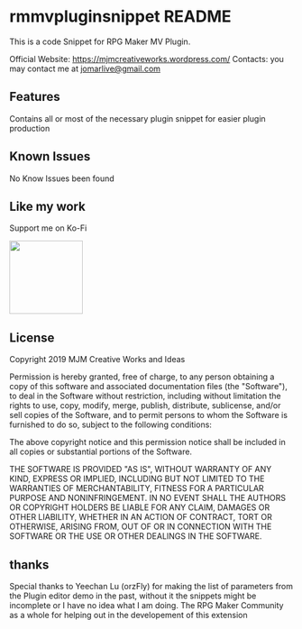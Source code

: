 # rmmvpluginsnippet README

This is a code Snippet for RPG Maker MV Plugin.

Official Website: https://mjmcreativeworks.wordpress.com/
Contacts:
you may contact me at jomarlive@gmail.com

## Features

Contains all or most of the necessary plugin snippet for easier plugin production

## Known Issues

No Know Issues been found

## Like my work
Support me on Ko-Fi

<a href="https://ko-fi.com/J3J61540Q"><img src="https://az743702.vo.msecnd.net/cdn/kofi3.png" width="130" ></a>



## License

Copyright 2019 MJM Creative Works and Ideas

Permission is hereby granted, free of charge, to any person obtaining a copy of this software and associated documentation files (the "Software"), to deal in the Software without restriction, including without limitation the rights to use, copy, modify, merge, publish, distribute, sublicense, and/or sell copies of the Software, and to permit persons to whom the Software is furnished to do so, subject to the following conditions:

The above copyright notice and this permission notice shall be included in all copies or substantial portions of the Software.

THE SOFTWARE IS PROVIDED "AS IS", WITHOUT WARRANTY OF ANY KIND, EXPRESS OR IMPLIED, INCLUDING BUT NOT LIMITED TO THE WARRANTIES OF MERCHANTABILITY, FITNESS FOR A PARTICULAR PURPOSE AND NONINFRINGEMENT. IN NO EVENT SHALL THE AUTHORS OR COPYRIGHT HOLDERS BE LIABLE FOR ANY CLAIM, DAMAGES OR OTHER LIABILITY, WHETHER IN AN ACTION OF CONTRACT, TORT OR OTHERWISE, ARISING FROM, OUT OF OR IN CONNECTION WITH THE SOFTWARE OR THE USE OR OTHER DEALINGS IN THE SOFTWARE.

## thanks
Special thanks to Yeechan Lu (orzFly) for making the list of parameters from the Plugin editor demo in the past, without it the snippets might be incomplete or I have no idea what I am doing.
The RPG Maker Community as a whole for helping out in the developement of this extension
